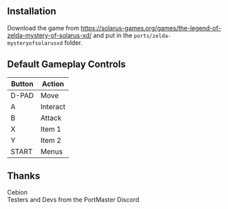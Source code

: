 ## Installation
Download the game from https://solarus-games.org/games/the-legend-of-zelda-mystery-of-solarus-xd/ and put in the `ports/zelda-mysteryofsolarusxd` folder.

## Default Gameplay Controls
| Button | Action |
|--|--|
|D-PAD|Move|
|A|Interact|
|B|Attack|
|X|Item 1|
|Y|Item 2|
|START|Menus|

## Thanks
Cebion  
Testers and Devs from the PortMaster Discord  




